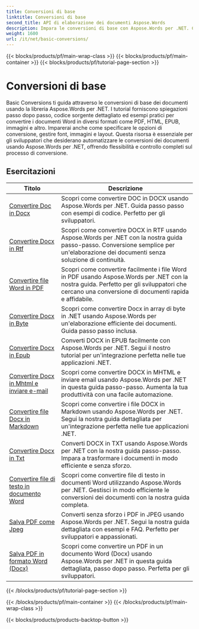 ```yaml
---
title: Conversioni di base
linktitle: Conversioni di base
second_title: API di elaborazione dei documenti Aspose.Words
description: Impara le conversioni di base con Aspose.Words per .NET. Converti facilmente i documenti Word in altri formati come PDF, HTML, RTF e altro ancora.
weight: 1600
url: /it/net/basic-conversions/
---
```


{{< blocks/products/pf/main-wrap-class >}}
{{< blocks/products/pf/main-container >}}
{{< blocks/products/pf/tutorial-page-section >}}

# Conversioni di base


Basic Conversions ti guida attraverso le conversioni di base dei documenti usando la libreria Aspose.Words per .NET. I tutorial forniscono spiegazioni passo dopo passo, codice sorgente dettagliato ed esempi pratici per convertire i documenti Word in diversi formati come PDF, HTML, EPUB, immagini e altro. Imparerai anche come specificare le opzioni di conversione, gestire font, immagini e layout. Questa risorsa è essenziale per gli sviluppatori che desiderano automatizzare le conversioni dei documenti usando Aspose.Words per .NET, offrendo flessibilità e controllo completi sul processo di conversione.

 ## Esercitazioni
| Titolo | Descrizione |
| --- | --- |
| [Convertire Doc in Docx](./doc-to-docx/) | Scopri come convertire DOC in DOCX usando Aspose.Words per .NET. Guida passo passo con esempi di codice. Perfetto per gli sviluppatori.  |
| [Convertire Docx in Rtf](./docx-to-rtf/) | Scopri come convertire DOCX in RTF usando Aspose.Words per .NET con la nostra guida passo-passo. Conversione semplice per un'elaborazione dei documenti senza soluzione di continuità. |  
| [Convertire file Word in PDF](./docx-to-pdf/) | Scopri come convertire facilmente i file Word in PDF usando Aspose.Words per .NET con la nostra guida. Perfetto per gli sviluppatori che cercano una conversione di documenti rapida e affidabile. | 
| [Convertire Docx in Byte](./docx-to-byte/) | Scopri come convertire Docx in array di byte in .NET usando Aspose.Words per un'elaborazione efficiente dei documenti. Guida passo passo inclusa. |  
| [Convertire Docx in Epub](./docx-to-epub/) | Converti DOCX in EPUB facilmente con Aspose.Words per .NET. Segui il nostro tutorial per un'integrazione perfetta nelle tue applicazioni .NET. |
| [Convertire Docx in Mhtml e inviare e-mail](./docx-to-mhtml-and-sending-email/) | Scopri come convertire DOCX in MHTML e inviare email usando Aspose.Words per .NET in questa guida passo-passo. Aumenta la tua produttività con una facile automazione. |
| [Convertire file Docx in Markdown](./docx-to-markdown/) | Scopri come convertire i file DOCX in Markdown usando Aspose.Words per .NET. Segui la nostra guida dettagliata per un'integrazione perfetta nelle tue applicazioni .NET. |
| [Convertire Docx in Txt](./docx-to-txt/) | Converti DOCX in TXT usando Aspose.Words per .NET con la nostra guida passo-passo. Impara a trasformare i documenti in modo efficiente e senza sforzo. |
| [Convertire file di testo in documento Word](./txt-to-docx/) | Scopri come convertire file di testo in documenti Word utilizzando Aspose.Words per .NET. Gestisci in modo efficiente le conversioni dei documenti con la nostra guida completa. | 
| [Salva PDF come Jpeg](./pdf-to-jpeg/) | Converti senza sforzo i PDF in JPEG usando Aspose.Words per .NET. Segui la nostra guida dettagliata con esempi e FAQ. Perfetto per sviluppatori e appassionati. |
| [Salva PDF in formato Word (Docx)](./pdf-to-docx/) | Scopri come convertire un PDF in un documento Word (Docx) usando Aspose.Words per .NET in questa guida dettagliata, passo dopo passo. Perfetta per gli sviluppatori. |
{{< /blocks/products/pf/tutorial-page-section >}}

{{< /blocks/products/pf/main-container >}}
{{< /blocks/products/pf/main-wrap-class >}}

{{< blocks/products/products-backtop-button >}}
